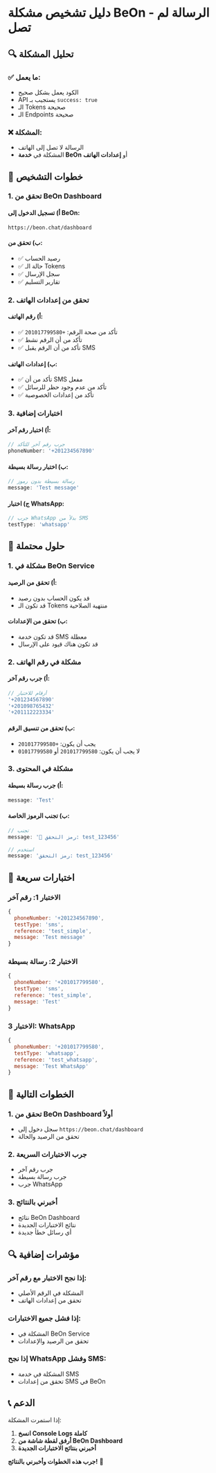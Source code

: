 # دليل تشخيص مشكلة BeOn - الرسالة لم تصل

## 🔍 **تحليل المشكلة**

### ✅ **ما يعمل:**
- الكود يعمل بشكل صحيح
- API يستجيب بـ `success: true`
- الـ Tokens صحيحة
- الـ Endpoints صحيحة

### ❌ **المشكلة:**
- الرسالة لا تصل إلى الهاتف
- المشكلة في **خدمة BeOn** أو **إعدادات الهاتف**

## 🎯 **خطوات التشخيص**

### 1. **تحقق من BeOn Dashboard**

#### **أ) تسجيل الدخول إلى BeOn:**
```
https://beon.chat/dashboard
```

#### **ب) تحقق من:**
- ✅ رصيد الحساب
- ✅ حالة الـ Tokens
- ✅ سجل الإرسال
- ✅ تقارير التسليم

### 2. **تحقق من إعدادات الهاتف**

#### **أ) رقم الهاتف:**
- ✅ تأكد من صحة الرقم: `+201017799580`
- ✅ تأكد من أن الرقم نشط
- ✅ تأكد من أن الرقم يقبل SMS

#### **ب) إعدادات الهاتف:**
- ✅ تأكد من أن SMS مفعل
- ✅ تأكد من عدم وجود حظر للرسائل
- ✅ تأكد من إعدادات الخصوصية

### 3. **اختبارات إضافية**

#### **أ) اختبار رقم آخر:**
```javascript
// جرب رقم آخر للتأكد
phoneNumber: '+201234567890'
```

#### **ب) اختبار رسالة بسيطة:**
```javascript
// رسالة بسيطة بدون رموز
message: 'Test message'
```

#### **ج) اختبار WhatsApp:**
```javascript
// جرب WhatsApp بدلاً من SMS
testType: 'whatsapp'
```

## 🔧 **حلول محتملة**

### 1. **مشكلة في BeOn Service**

#### **أ) تحقق من الرصيد:**
- قد يكون الحساب بدون رصيد
- قد تكون الـ Tokens منتهية الصلاحية

#### **ب) تحقق من الإعدادات:**
- قد تكون خدمة SMS معطلة
- قد تكون هناك قيود على الإرسال

### 2. **مشكلة في رقم الهاتف**

#### **أ) جرب رقم آخر:**
```javascript
// أرقام للاختبار
'+201234567890'
'+201098765432'
'+201112223334'
```

#### **ب) تحقق من تنسيق الرقم:**
- يجب أن يكون: `+201017799580`
- لا يجب أن يكون: `201017799580` أو `01017799580`

### 3. **مشكلة في المحتوى**

#### **أ) جرب رسالة بسيطة:**
```javascript
message: 'Test'
```

#### **ب) تجنب الرموز الخاصة:**
```javascript
// تجنب
message: '🔐 رمز التحقق: test_123456'

// استخدم
message: 'رمز التحقق: test_123456'
```

## 📱 **اختبارات سريعة**

### **الاختبار 1: رقم آخر**
```javascript
{
  phoneNumber: '+201234567890',
  testType: 'sms',
  reference: 'test_simple',
  message: 'Test message'
}
```

### **الاختبار 2: رسالة بسيطة**
```javascript
{
  phoneNumber: '+201017799580',
  testType: 'sms',
  reference: 'test_simple',
  message: 'Test'
}
```

### **الاختبار 3: WhatsApp**
```javascript
{
  phoneNumber: '+201017799580',
  testType: 'whatsapp',
  reference: 'test_whatsapp',
  message: 'Test WhatsApp'
}
```

## 🎯 **الخطوات التالية**

### 1. **تحقق من BeOn Dashboard أولاً**
- سجل دخول إلى `https://beon.chat/dashboard`
- تحقق من الرصيد والحالة

### 2. **جرب الاختبارات السريعة**
- جرب رقم آخر
- جرب رسالة بسيطة
- جرب WhatsApp

### 3. **أخبرني بالنتائج**
- نتائج BeOn Dashboard
- نتائج الاختبارات الجديدة
- أي رسائل خطأ جديدة

## 🔍 **مؤشرات إضافية**

### **إذا نجح الاختبار مع رقم آخر:**
- المشكلة في الرقم الأصلي
- تحقق من إعدادات الهاتف

### **إذا فشل جميع الاختبارات:**
- المشكلة في BeOn Service
- تحقق من الرصيد والإعدادات

### **إذا نجح WhatsApp وفشل SMS:**
- المشكلة في خدمة SMS
- تحقق من إعدادات SMS في BeOn

## 📞 **الدعم**

إذا استمرت المشكلة:
1. **انسخ Console Logs كاملة**
2. **أرفق لقطة شاشة من BeOn Dashboard**
3. **أخبرني بنتائج الاختبارات الجديدة**

**جرب هذه الخطوات وأخبرني بالنتائج!** 🚀
